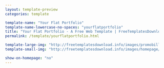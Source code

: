 ```yaml
---
layout: template-preview
categories: template

template-name: "Your Flat Portfolio"
template-name-lowercase-no-spaces: "yourflatportfolio"
title: "Your Flat Portfolio - A Free Web Template | FreeTemplatesDownload.info"
permalink: /template/yourflatportfolio.html

template-large-img: "http://freetemplatesdownload.info/images/promobillboards/yourflatportfolio.jpg"
template-small-img: "http://freetemplatesdownload.info/images/homepage/NEWyourflatportfolio.jpg"

show-on-homepage: "no"
---
```

